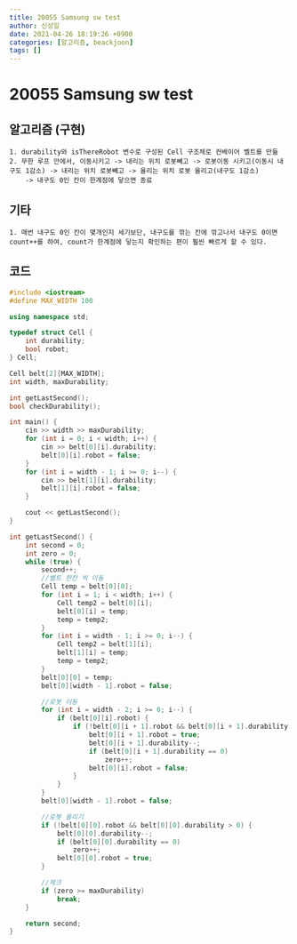 ```yaml
---
title: 20055 Samsung sw test
author: 신성일
date: 2021-04-26 18:19:26 +0900
categories: [알고리즘, beackjoon]
tags: []
---
```


# 20055 Samsung sw test

## 알고리즘 (구현)

    1. durability와 isThereRobot 변수로 구성된 Cell 구조체로 컨베이어 벨트를 만듦
    2. 무한 루프 안에서, 이동시키고 -> 내리는 위치 로봇빼고 -> 로봇이동 시키고(이동시 내구도 1감소) -> 내리는 위치 로봇빼고 -> 올리는 위치 로봇 올리고(내구도 1감소)
    	-> 내구도 0인 칸이 한계점에 닿으면 종료

## 기타

    1. 매번 내구도 0인 칸이 몇개인지 세기보단, 내구도를 깎는 칸에 깎고나서 내구도 0이면 count++를 하여, count가 한계점에 닿는지 확인하는 편이 훨씬 빠르게 할 수 있다.

## 코드

```cpp
#include <iostream>
#define MAX_WIDTH 100

using namespace std;

typedef struct Cell {
	int durability;
	bool robot;
} Cell;

Cell belt[2][MAX_WIDTH];
int width, maxDurability;

int getLastSecond();
bool checkDurability();

int main() {
	cin >> width >> maxDurability;
	for (int i = 0; i < width; i++) {
		cin >> belt[0][i].durability;
		belt[0][i].robot = false;
	}
	for (int i = width - 1; i >= 0; i--) {
		cin >> belt[1][i].durability;
		belt[1][i].robot = false;
	}

	cout << getLastSecond();
}

int getLastSecond() {
	int second = 0;
	int zero = 0;
	while (true) {
		second++;
		//벨트 한칸 씩 이동
		Cell temp = belt[0][0];
		for (int i = 1; i < width; i++) {
			Cell temp2 = belt[0][i];
			belt[0][i] = temp;
			temp = temp2;
		}
		for (int i = width - 1; i >= 0; i--) {
			Cell temp2 = belt[1][i];
			belt[1][i] = temp;
			temp = temp2;
		}
		belt[0][0] = temp;
		belt[0][width - 1].robot = false;

		//로봇 이동
		for (int i = width - 2; i >= 0; i--) {
			if (belt[0][i].robot) {
				if (!belt[0][i + 1].robot && belt[0][i + 1].durability > 0) {
					belt[0][i + 1].robot = true;
					belt[0][i + 1].durability--;
					if (belt[0][i + 1].durability == 0)
						zero++;
					belt[0][i].robot = false;
				}
			}
		}
		belt[0][width - 1].robot = false;

		//로봇 올리기
		if (!belt[0][0].robot && belt[0][0].durability > 0) {
			belt[0][0].durability--;
			if (belt[0][0].durability == 0)
				zero++;
			belt[0][0].robot = true;
		}

		//체크
		if (zero >= maxDurability)
			break;
	}

	return second;
}
```
